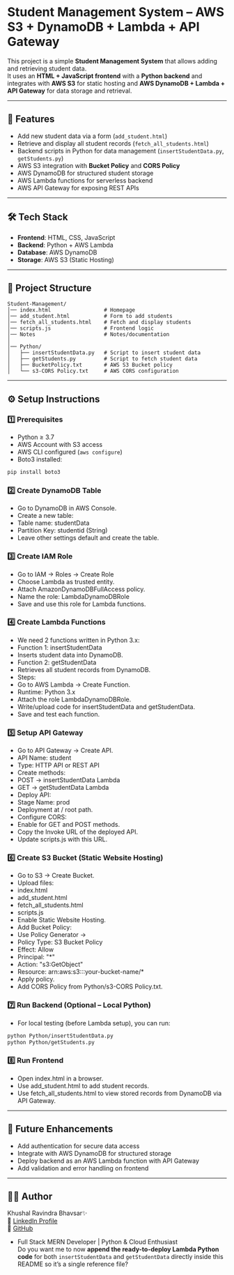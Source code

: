 # Student Management System – AWS S3 + DynamoDB + Lambda + API Gateway

This project is a simple **Student Management System** that allows adding and retrieving student data.  
It uses an **HTML + JavaScript frontend** with a **Python backend** and integrates with **AWS S3** for static hosting and **AWS DynamoDB + Lambda + API Gateway** for data storage and retrieval.  

---

## 🚀 Features
- Add new student data via a form (`add_student.html`)  
- Retrieve and display all student records (`fetch_all_students.html`)  
- Backend scripts in Python for data management (`insertStudentData.py`, `getStudents.py`)  
- AWS S3 integration with **Bucket Policy** and **CORS Policy**  
- AWS DynamoDB for structured student storage  
- AWS Lambda functions for serverless backend  
- AWS API Gateway for exposing REST APIs  

---

## 🛠️ Tech Stack
- **Frontend**: HTML, CSS, JavaScript  
- **Backend**: Python + AWS Lambda  
- **Database**: AWS DynamoDB  
- **Storage**: AWS S3 (Static Hosting)  

---

## 📂 Project Structure
```
Student-Management/
│── index.html                 # Homepage
│── add_student.html           # Form to add students
│── fetch_all_students.html    # Fetch and display students
│── scripts.js                 # Frontend logic
│── Notes                      # Notes/documentation
│
│── Python/
│   ├── insertStudentData.py   # Script to insert student data
│   ├── getStudents.py         # Script to fetch student data
│   ├── BucketPolicy.txt       # AWS S3 Bucket policy
│   └── s3-CORS Policy.txt     # AWS CORS configuration
```

---

## ⚙️ Setup Instructions

### 1️⃣ Prerequisites
- Python ≥ 3.7  
- AWS Account with S3 access  
- AWS CLI configured (`aws configure`)  
- Boto3 installed:  
```bash
pip install boto3
```

### 2️⃣ Create DynamoDB Table
- Go to DynamoDB in AWS Console.
- Create a new table:
- Table name: studentData
- Partition Key: studentid (String)
- Leave other settings default and create the table.

### 3️⃣ Create IAM Role
- Go to IAM → Roles → Create Role
- Choose Lambda as trusted entity.
- Attach AmazonDynamoDBFullAccess policy.
- Name the role: LambdaDynamoDBRole
- Save and use this role for Lambda functions.

### 4️⃣ Create Lambda Functions
- We need 2 functions written in Python 3.x:
- Function 1: insertStudentData
- Inserts student data into DynamoDB.
- Function 2: getStudentData
- Retrieves all student records from DynamoDB.
- Steps:
- Go to AWS Lambda → Create Function.
- Runtime: Python 3.x
- Attach the role LambdaDynamoDBRole.
- Write/upload code for insertStudentData and getStudentData.
- Save and test each function.

### 5️⃣ Setup API Gateway
- Go to API Gateway → Create API.
- API Name: student
- Type: HTTP API or REST API
- Create methods:
- POST → insertStudentData Lambda
- GET → getStudentData Lambda
- Deploy API:
- Stage Name: prod
- Deployment at / root path.
- Configure CORS:
- Enable for GET and POST methods.
- Copy the Invoke URL of the deployed API.
- Update scripts.js with this URL.

### 6️⃣ Create S3 Bucket (Static Website Hosting)
- Go to S3 → Create Bucket.
- Upload files:
- index.html
- add_student.html
- fetch_all_students.html
- scripts.js
- Enable Static Website Hosting.
- Add Bucket Policy:
- Use Policy Generator →
- Policy Type: S3 Bucket Policy
- Effect: Allow
- Principal: "*"
- Action: "s3:GetObject"
- Resource: arn:aws:s3:::your-bucket-name/*
- Apply policy.
- Add CORS Policy from Python/s3-CORS Policy.txt.

### 7️⃣ Run Backend (Optional – Local Python)
- For local testing (before Lambda setup), you can run:
```bash
python Python/insertStudentData.py
python Python/getStudents.py
```

### 8️⃣ Run Frontend
- Open index.html in a browser.
- Use add_student.html to add student records.
- Use fetch_all_students.html to view stored records from DynamoDB via API Gateway.

---

## 📌 Future Enhancements
- Add authentication for secure data access  
- Integrate with AWS DynamoDB for structured storage  
- Deploy backend as an AWS Lambda function with API Gateway  
- Add validation and error handling on frontend  

---

## 👨‍💻 Author
Khushal Ravindra Bhavsar✨  
🔗 [LinkedIn Profile](https://www.linkedin.com/in/khushal-bhavsar-/)  
🐙 [GitHub](https://github.com/Khushal41)
- Full Stack MERN Developer | Python & Cloud Enthusiast  
Do you want me to now **append the ready-to-deploy Lambda Python code** for both `insertStudentData` and `getStudentData` directly inside this README so it’s a single reference file?
